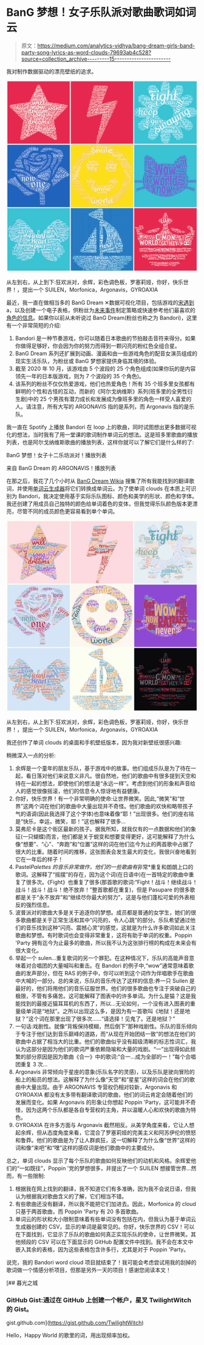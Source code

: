 # BanG 梦想！女子乐队派对歌曲歌词如词云

> 原文：<https://medium.com/analytics-vidhya/bang-dream-girls-band-party-song-lyrics-as-word-clouds-79693ab4c528?source=collection_archive---------15----------------------->

我对制作数据驱动的漂亮壁纸的追求。

![](img/f831aba50a84b2fce725ce6f81071447.png)

从左到右，从上到下:狂欢派对，余辉，彩色调色板，罗塞莉娅，你好，快乐世界！，提出一个 SUILEN，Morfonica，Argonavis，GYROAXIA

最近，我一直在做相当多的 BanG Dream ✕数据可视化项目，包括游戏的[宋遇到](https://thianjiawen.medium.com/bang-dream-girls-band-party-song-meta-exploratory-analysis-using-tableau-8418ecb4d098) a，以及创建一个电子表格，供粉丝为[未来事件](https://thianjiawen.medium.com/bang-dream-girls-band-party-event-card-tracker-5362450c768d)制定策略或快速参考他们最喜欢的[角色的信息](https://thianjiawen.medium.com/bang-dream-girls-band-party-character-database-and-tableau-analysis-f0446e2e570c)。如果你以前从未听说过 BanG Dream(粉丝也称之为 Bandori)，这里有一个非常简短的介绍:

1.  Bandori 是一种节奏游戏，你可以随着日本歌曲的节拍敲击音符来得分。如果你做得足够好，你会因为你的努力而得到一颗闪亮的粉红色全组合星。
2.  BanG Dream 系列还扩展到动画、漫画和由一些游戏角色的配音女演员组成的现实生活乐队，为粉丝或 BanG 梦想家提供身临其境的体验。
3.  截至 2020 年 10 月，该游戏由 5 个波段的 25 个角色组成(如果你玩的是内容领先一年的日本版游戏，则为 7 个波段的 35 个角色)。
4.  该系列的粉丝不仅仅热爱游戏，他们也热爱角色！所有 35 个班多里女孩都有鲜明的个性和古怪的互动，而新的《阿尔戈纳维斯》系列(班多里的全男性衍生剧)中的 25 个男孩有潜力成长和发展成为像班多里的角色一样受人喜爱的人。请注意，所有大写的 ARGONAVIS 指的是系列，而 Argonavis 指的是乐队。

我一直在 Spotify 上播放 Bandori 在 loop 上的歌曲，同时试图想出更多数据可视化的想法，当时我有了用一堂课的歌词制作单词云的想法。这是班多里歌曲的播放列表，也是阿尔戈纳维斯歌曲的播放列表，这样你就可以了解它们是什么样的了:

BanG 梦想！女子十二乐坊派对！播放列表

来自 BanG Dream 的 ARGONAVIS！播放列表

在那之后，我花了几个小时从 [BanG Dream Wikia](https://bandori.fandom.com/wiki/BanG_Dream!_Wikia) 搜集了所有我能找到的翻译歌词，并使用[单词云生成器](https://www.wordclouds.com/)将它们转换成单词云。为了使单词 clouds 在本质上可识别为 Bandori，我决定使用基于实际乐队图标、颜色和美学的形状、颜色和字体。我还创建了用成员自己独特的颜色给单词着色的变体，但我觉得乐队颜色版本更漂亮，尽管不同的成员颜色更容易看到单个单词。

![](img/fa57c1dbdf712b08ae50d06cb34605bf.png)

从左到右，从上到下:狂欢派对，余辉，彩色调色板，罗塞莉娅，你好，快乐世界！，提出一个 SUILEN，Morfonica，Argonavis，GYROAXIA

我还创作了单词 clouds 的桌面和手机壁纸版本，因为我对新壁纸很感兴趣:

稍微深入一点的分析:

1.  余辉是一个童年的朋友乐队，基于游戏中的故事。他们组成乐队是为了待在一起，看日落对他们来说意义非凡。很自然地，他们的歌曲中有很多提到天空和待在一起的想法，即使他们的想法是“永远一样”。考虑到他们的形象和声音给人的感觉很像摇滚，他们的信息令人惊讶地有益健康。
2.  你好，快乐世界！有一个非常明确的使命:让世界微笑。因此,“微笑”和“世界”这两个词在他们的歌曲中大量出现并不奇怪。他们歌曲的欢快和略带孩子气的语调(因此我选择了这个字体)也意味着像“耶！”出现很多。他们的座右铭是“快乐，幸运，微笑，耶！”这也解释了很多…
3.  莫弗尼卡是这个街区最新的孩子。据我所知，就我仅有的一点数据和他们的象征(一只蝴蝶)而言，他们都是关于蜕变和想要变得更好，这可能解释了为什么像“想要”、“心”、“奔跑”和“位置”这样的词在他们迄今为止的两首歌中占据了很大的比重。随着时间的推移，这张图表会发生最大的变化，我很兴奋地看到它在一年后的样子！
4.  Pastel*Palettes 的音乐非常做作，他们的一些歌曲有*非常*重复和朗朗上口的歌词。这解释了“摇摆”的存在，因为这个词(在日语中)在一首特定的歌曲中重复了很多次。《Fight》也重复了很多(那首歌的歌词:“Fight！战斗！继续战斗！战斗！战斗！战斗！绝不放弃！”整首歌都在重复)，但是 Pasupare 的很多歌都是关于“永不放弃”和“继续尽你最大的努力”，这是与他们蓬松可爱的外表相反的强烈信息。
5.  波普派对的歌曲大多是关于追逐你的梦想。成员都是普通的女学生，她们的很多歌曲都是关于正常生活和其中“闪亮的，令人心跳”的部分。乐队希望通过他们的音乐找到这种“闪亮、震撼心灵”的感觉，这就是为什么许多歌词如此关注歌曲和梦想。有时歌词也会变得非常重复，这将有助于单词的权重。Poppin 'Party 拥有迄今为止最多的歌曲，所以我不认为这张排行榜的构成在未来会有很大变化。
6.  举起一个 sulen…重复歌词的另一个罪犯。在这种情况下，乐队的高能声音意味着对合唱团的大量喊叫和重击。在 Bandori 的例子中,“wow”通常意味着歌曲的发声部分，但在 RAS 的例子中，你可以听到这个词作为伴唱歌手在歌曲中大喊的一部分。总的来说，乐队的音乐传达了这样的信息:养一只 Suilen 是最好的，他们将用他们的音乐征服世界。他们的很多歌曲也专注于突破自己的极限，不管有多痛苦。这可能解释了图表中的许多单词。为什么是猫？这是我能找到的最接近猫耳耳机的东西了，所以…无论如何，一个没有进入图表的重量级单词是“地狱”。之所以出现这么多，是因为有一首歌叫《地狱！还是地狱？”这个词在那里出现了很多次……“请选择！见鬼了。还是地狱？”
7.  一句话:戏剧性。就像“背叛保持模糊，然后倒下”那种戏剧性。乐队的音乐倾向于专注于他们达到音乐巅峰的道路，而“从现在开始团结一致”的想法在他们的歌曲中占据了相当大的比重。他们的歌曲似乎没有超级清晰的标志性词汇，我认为这部分是因为他们的歌词严重依赖隐喻和大量的戏剧。“一”出现得如此频繁的部分原因是因为歌曲《合一》中的歌词:“合一…成为全部的一！”每个合唱团重复 3 次…
8.  Argonavis 非常倾向于星座的意象(乐队名字的灵感)，以及乐队是驶向冒险的船上的船员的想法。这解释了为什么像“天空”和“星星”这样的词会在他们的歌曲中大量出现。由于 ARGONAVIS 专营权仍相对较新，Argonavis 和 GYROAXIA 都没有太多带有翻译歌词的歌曲，他们的词云肯定会随着他们的发展而变化。如果 Argonavis 的形象让你想起 Poppin 'Party，这可能并不奇怪，因为这两个乐队都是各自专营权的主角，并以温暖人心和欢快的歌曲为特色。
9.  GYROAXIA 在许多方面与 Argonavis 截然相反。从美学角度来看，它让人想起余辉，但从态度角度来看，它混合了罗塞莉娅的完美主义和阿苏伊伦的愤怒和鲁莽。他们的歌曲是为了让人群疯狂，这一切解释了为什么像“世界”这样的词和像“来吧”和“嘿”这样的感叹词是他们歌曲中的主要成分。

总之，单词 clouds 显示了每个乐队的歌曲如何反映他们的动机和风格。余辉爱他们的“一如既往”，Poppin '党的梦想很多，并提出了一个 SUILEN 想接管世界…然而，有一些限制:

1.  根据我在网上找到的翻译，我不知道它们有多准确，因为我不会说日语，但我认为根据我对歌曲含义的了解，它们相当不错。
2.  有些歌曲还没有翻译，所以我不能把它们加进去。因此，Morfonica 的 cloud 只基于两首歌曲，而 Poppin 'Party 有 20 多首歌曲。
3.  单词云的形状和大小限制意味着有些单词没有包括在内，但我认为基于单词云生成器创建的 CSV，显示的单词是最常见的。你好，快乐世界的 CSV！可以在下面找到，它显示了乐队的歌曲如何真正实现乐队的使命，让世界微笑。其他频段的 CSV 可以在下面显示的 GitHub 配置文件中找到。我不会在本文中嵌入其余的表格，因为这些表格包含许多行，尤其是对于 Poppin 'Party。

说完，我的 Bandori word cloud 项目就结束了！我可能会考虑尝试用我的刮掉的歌词做一个情感分析项目，但那是另外一天的项目！感谢您阅读本文！

[](https://gist.github.com/TwilightWitch) [## 暮光之城

### GitHub Gist:通过在 GitHub 上创建一个帐户，星叉 TwilightWitch 的 Gist。

gist.github.com](https://gist.github.com/TwilightWitch) 

Hello，Happy World 的歌里的词，用出现频率加权。